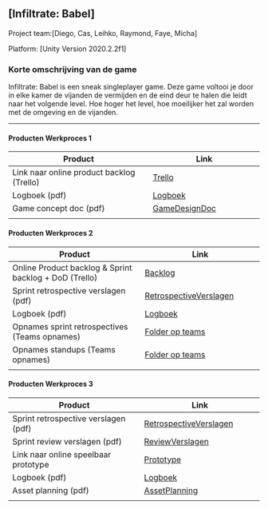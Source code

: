 ## [Infiltrate: Babel]
Project team:[Diego, Cas, Leihko, Raymond, Faye, Micha]

Platform:
[Unity Version 2020.2.2f1]

### Korte omschrijving van de game
Infiltrate: Babel is een sneak singleplayer game. Deze game voltooi je door in elke kamer de vijanden de vermijden en de eind deur te halen die leidt naar het volgende level. Hoe hoger het level, hoe moeilijker het zal worden met de omgeving en de vijanden.

---
#### Producten Werkproces 1
| Product  | Link |
| ------ |  ------ |
| Link naar online product backlog (Trello) | [Trello]
| Logboek (pdf)                             | [Logboek]
| Game concept doc (pdf)                    | [GameDesignDoc]
|<img width=500/>|<img width=300/>|
   
#### Producten Werkproces 2
| Product  | Link |
| ------ |  ------ |
| Online Product backlog & Sprint backlog + DoD (Trello)    | [Backlog]
| Sprint retrospective verslagen (pdf)                      | [RetrospectiveVerslagen]
| Logboek (pdf)                                             | [Logboek]
| Opnames sprint retrospectives (Teams opnames)             | [Folder op teams]
| Opnames standups (Teams opnames)                          | [Folder op teams]
|<img width=500/>|<img width=300/>|
   
#### Producten Werkproces 3
| Product  | Link |
| ------ |  ------ |
| Sprint retrospective verslagen (pdf)  | [RetrospectiveVerslagen]
| Sprint review verslagen (pdf)         | [ReviewVerslagen]
| Link naar online speelbaar prototype  | [Prototype]
| Logboek (pdf)                         | [Logboek]
| Asset planning (pdf)                  | [AssetPlanning]
|<img width=500/>|<img width=300/>|

   [Trello]: <https://trello.com/b/CyMkUgTp/toren-van-babel-mythe>
   [Backlog]: <https://trello.com/b/CyMkUgTp/toren-van-babel-mythe>
   [Logboek]: <https://github.com/D-RaMedia/agp_documentatie/blob/master/producten/LogBoek.pdf>
   [GameDesignDoc]: <https://github.com/D-RaMedia/agp_documentatie/blob/master/producten/Game%20design%20document.pdf>
   [RetrospectiveVerslagen]: <https://github.com/BerendWeij/agp_inlever_template/blob/master/producten/RetrospectiveVerslagen.pdf>
   [ReviewVerslagen]: <https://github.com/D-RaMedia/agp_documentatie/blob/master/producten/Review-Verslag.pdf>
   [Prototype]: <https://www.mijnmytheprototype.nl>
   [Folder op teams]: <https://teams.microsoft.com/_#/school/files/Team%2004?threadId=19%3A499294e549d04aee977eb9374d213153%40thread.tacv2&ctx=channel&context=Recordings&rootfolder=%252Fteams%252FMytheGDGA2021-Team4%252FGedeelde%2520documenten%252FTeam%25204%252FRecordings>
   [AssetPlanning]: <https://github.com/D-RaMedia/agp_documentatie/blob/master/producten/Asset_list_-_Blad1.pdf>
   
